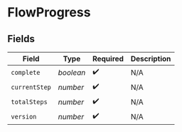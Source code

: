# FlowProgress


## Fields

| Field              | Type               | Required           | Description        |
| ------------------ | ------------------ | ------------------ | ------------------ |
| `complete`         | *boolean*          | :heavy_check_mark: | N/A                |
| `currentStep`      | *number*           | :heavy_check_mark: | N/A                |
| `totalSteps`       | *number*           | :heavy_check_mark: | N/A                |
| `version`          | *number*           | :heavy_check_mark: | N/A                |